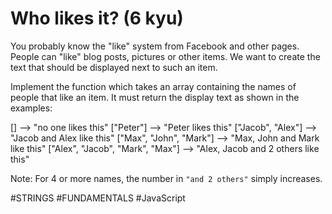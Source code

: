 # Who likes it? (6 kyu)

You probably know the "like" system from Facebook and other pages. People can "like" blog posts, pictures or other items. We want to create the text that should be displayed next to such an item.

Implement the function which takes an array containing the names of people that like an item. It must return the display text as shown in the examples:

  []                                -->  "no one likes this"
  ["Peter"]                         -->  "Peter likes this"
  ["Jacob", "Alex"]                 -->  "Jacob and Alex like this"
  ["Max", "John", "Mark"]           -->  "Max, John and Mark like this"
  ["Alex", "Jacob", "Mark", "Max"]  -->  "Alex, Jacob and 2 others like this"

Note: For 4 or more names, the number in ```"and 2 others"``` simply increases.

#STRINGS #FUNDAMENTALS #JavaScript